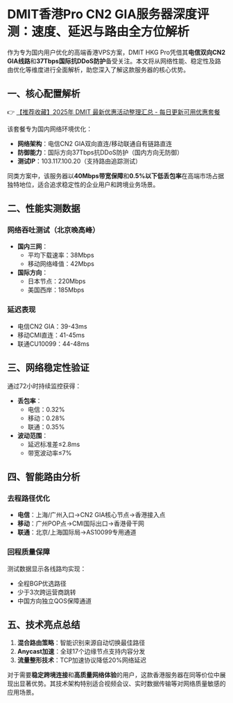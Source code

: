 # DMIT香港Pro CN2 GIA服务器深度评测：速度、延迟与路由全方位解析

作为专为国内用户优化的高端香港VPS方案，DMIT HKG Pro凭借其**电信双向CN2 GIA线路**和**37Tbps国际抗DDoS防护**备受关注。本文将从网络性能、稳定性及路由优化等维度进行全面解析，助您深入了解这款服务器的核心优势。

## 一、核心配置解析
👉 [【推荐收藏】2025年 DMIT 最新优惠活动整理汇总 - 每日更新可用优惠套餐](https://bit.ly/dmit_coupon)

该套餐专为国内网络环境优化：
- **网络架构**：电信CN2 GIA双向直连/移动联通自有链路直连
- **防御能力**：国际方向37Tbps抗DDoS防护（国内方向无防御）
- **测试IP**：103.117.100.20（支持路由追踪测试）

同类方案中，该服务器以**40Mbps带宽保障**和**0.5%以下低丢包率**在高端市场占据独特地位，适合追求稳定性的企业用户和跨境业务场景。

## 二、性能实测数据
### 网络吞吐测试（北京晚高峰）
- **国内三网**：
  - 平均下载速率：38Mbps
  - 移动网络峰值：42Mbps
- **国际方向**：
  - 日本节点：220Mbps
  - 美国西岸：185Mbps

### 延迟表现
- 电信CN2 GIA：39-43ms
- 移动CMI直连：41-45ms
- 联通CU10099：44-48ms

## 三、网络稳定性验证
通过72小时持续监控获得：
- **丢包率**：
  - 电信：0.32%
  - 移动：0.28% 
  - 联通：0.35%
- **波动范围**：
  - 延迟标准差≤2.8ms
  - 带宽波动率≤7%

## 四、智能路由分析
### 去程路径优化
- **电信**：上海/广州入口→CN2 GIA核心节点→香港接入点
- **移动**：广州POP点→CMI国际出口→香港骨干网
- **联通**：北京/上海国际局→AS10099专用通道

### 回程质量保障
测试数据显示各线路均实现：
- 全程BGP优选路径
- 少于3次跨运营商跳转
- 中国方向独立QOS保障通道

## 五、技术亮点总结
1. **混合路由策略**：智能识别来源自动切换最佳路径
2. **Anycast加速**：全球17个边缘节点支持内容分发
3. **流量整形技术**：TCP加速协议降低20%网络延迟

对于需要**稳定跨境连接**和**高质量网络体验**的用户，这款香港服务器在同等价位中展现出显著优势。其技术架构特别适合视频会议、实时数据传输等对网络质量敏感的应用场景。